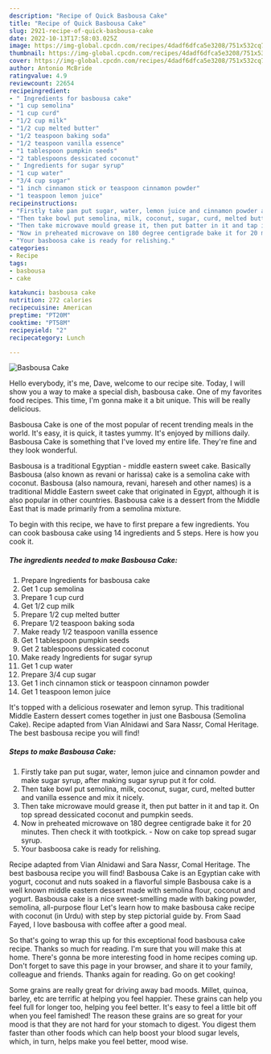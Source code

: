 ```yaml
---
description: "Recipe of Quick Basbousa Cake"
title: "Recipe of Quick Basbousa Cake"
slug: 2921-recipe-of-quick-basbousa-cake
date: 2022-10-13T17:58:03.025Z
image: https://img-global.cpcdn.com/recipes/4dadf6dfca5e3208/751x532cq70/basbousa-cake-recipe-main-photo.jpg
thumbnail: https://img-global.cpcdn.com/recipes/4dadf6dfca5e3208/751x532cq70/basbousa-cake-recipe-main-photo.jpg
cover: https://img-global.cpcdn.com/recipes/4dadf6dfca5e3208/751x532cq70/basbousa-cake-recipe-main-photo.jpg
author: Antonio McBride
ratingvalue: 4.9
reviewcount: 22654
recipeingredient:
- " Ingredients for basbousa cake"
- "1 cup semolina"
- "1 cup curd"
- "1/2 cup milk"
- "1/2 cup melted butter"
- "1/2 teaspoon baking soda"
- "1/2 teaspoon vanilla essence"
- "1 tablespoon pumpkin seeds"
- "2 tablespoons dessicated coconut"
- " Ingredients for sugar syrup"
- "1 cup water"
- "3/4 cup sugar"
- "1 inch cinnamon stick or teaspoon cinnamon powder"
- "1 teaspoon lemon juice"
recipeinstructions:
- "Firstly take pan put sugar, water, lemon juice and cinnamon powder and make sugar syrup, after making sugar syrup put it for cold."
- "Then take bowl put semolina, milk, coconut, sugar, curd, melted butter and vanilla essence and mix it nicely."
- "Then take microwave mould grease it, then put batter in it and tap it. On top spread dessicated coconut and pumpkin seeds."
- "Now in preheated microwave on 180 degree centigrade bake it for 20 minutes. Then check it with tootkpick. Now on cake top spread sugar syrup."
- "Your basboosa cake is ready for relishing."
categories:
- Recipe
tags:
- basbousa
- cake

katakunci: basbousa cake 
nutrition: 272 calories
recipecuisine: American
preptime: "PT20M"
cooktime: "PT58M"
recipeyield: "2"
recipecategory: Lunch

---
```



![Basbousa Cake](https://img-global.cpcdn.com/recipes/4dadf6dfca5e3208/751x532cq70/basbousa-cake-recipe-main-photo.jpg)

Hello everybody, it's me, Dave, welcome to our recipe site. Today, I will show you a way to make a special dish, basbousa cake. One of my favorites food recipes. This time, I'm gonna make it a bit unique. This will be really delicious.

Basbousa Cake is one of the most popular of recent trending meals in the world. It's easy, it is quick, it tastes yummy. It's enjoyed by millions daily. Basbousa Cake is something that I've loved my entire life. They're fine and they look wonderful.

Basbousa is a traditional Egyptian - middle eastern sweet cake. Basically Basbousa (also known as revani or harissa) cake is a semolina cake with coconut. Basbousa (also namoura, revani, hareseh and other names) is a traditional Middle Eastern sweet cake that originated in Egypt, although it is also popular in other countries. Basbousa cake is a dessert from the Middle East that is made primarily from a semolina mixture.


To begin with this recipe, we have to first prepare a few ingredients. You can cook basbousa cake using 14 ingredients and 5 steps. Here is how you cook it.

<!--inarticleads1-->

##### The ingredients needed to make Basbousa Cake:

1. Prepare  Ingredients for basbousa cake
1. Get 1 cup semolina
1. Prepare 1 cup curd
1. Get 1/2 cup milk
1. Prepare 1/2 cup melted butter
1. Prepare 1/2 teaspoon baking soda
1. Make ready 1/2 teaspoon vanilla essence
1. Get 1 tablespoon pumpkin seeds
1. Get 2 tablespoons dessicated coconut
1. Make ready  Ingredients for sugar syrup
1. Get 1 cup water
1. Prepare 3/4 cup sugar
1. Get 1 inch cinnamon stick or teaspoon cinnamon powder
1. Get 1 teaspoon lemon juice


It&#39;s topped with a delicious rosewater and lemon syrup. This traditional Middle Eastern dessert comes together in just one Basbousa (Semolina Cake). Recipe adapted from Vian Alnidawi and Sara Nassr, Comal Heritage. The best basbousa recipe you will find! 

<!--inarticleads2-->

##### Steps to make Basbousa Cake:

1. Firstly take pan put sugar, water, lemon juice and cinnamon powder and make sugar syrup, after making sugar syrup put it for cold.
1. Then take bowl put semolina, milk, coconut, sugar, curd, melted butter and vanilla essence and mix it nicely.
1. Then take microwave mould grease it, then put batter in it and tap it. On top spread dessicated coconut and pumpkin seeds.
1. Now in preheated microwave on 180 degree centigrade bake it for 20 minutes. Then check it with tootkpick. - Now on cake top spread sugar syrup.
1. Your basboosa cake is ready for relishing.


Recipe adapted from Vian Alnidawi and Sara Nassr, Comal Heritage. The best basbousa recipe you will find! Basbousa Cake is an Egyptian cake with yogurt, coconut and nuts soaked in a flavorful simple Basbousa cake is a well known middle eastern dessert made with semolina flour, coconut and yogurt. Basbousa cake is a nice sweet-smelling made with baking powder, semolina, all-purpose flour Let&#39;s learn how to make basbousa cake recipe with coconut (in Urdu) with step by step pictorial guide by. From Saad Fayed, I love basbousa with coffee after a good meal. 

So that's going to wrap this up for this exceptional food basbousa cake recipe. Thanks so much for reading. I'm sure that you will make this at home. There's gonna be more interesting food in home recipes coming up. Don't forget to save this page in your browser, and share it to your family, colleague and friends. Thanks again for reading. Go on get cooking!

Some grains are really great for driving away bad moods. Millet, quinoa, barley, etc are terrific at helping you feel happier. These grains can help you feel full for longer too, helping you feel better. It's easy to feel a little bit off when you feel famished! The reason these grains are so great for your mood is that they are not hard for your stomach to digest. You digest them faster than other foods which can help boost your blood sugar levels, which, in turn, helps make you feel better, mood wise.
